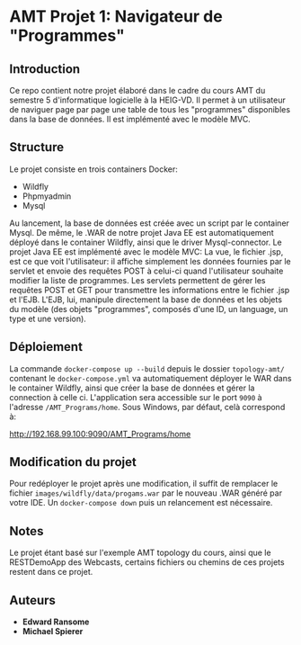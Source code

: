 # AMT Projet 1: Navigateur de "Programmes"

## Introduction

Ce repo contient notre projet élaboré dans le cadre du cours AMT du semestre 5 d'informatique logicielle à la HEIG-VD. Il permet à un utilisateur de naviguer page par page une table de tous les "programmes" disponibles dans la base de données. Il est implémenté avec le modèle MVC.

## Structure
Le projet consiste en trois containers Docker:
- Wildfly
- Phpmyadmin
- Mysql

Au lancement, la base de données est créée avec un script par le container Mysql. De même, le .WAR de notre projet Java EE est automatiquement déployé dans le container Wildfly, ainsi que le driver Mysql-connector.
Le projet Java EE est implémenté avec le modèle MVC: La vue, le fichier .jsp, est ce que voit l'utilisateur: il affiche simplement les données fournies par le servlet et envoie des requêtes POST à celui-ci quand l'utilisateur souhaite modifier la liste de programmes. Les servlets permettent de gérer les requêtes POST et GET pour transmettre les informations entre le fichier .jsp et l'EJB. L'EJB, lui, manipule directement la base de données et les objets du modèle (des objets "programmes", composés d'une ID, un language, un type et une version).

## Déploiement
La commande `docker-compose up --build` depuis le dossier `topology-amt/` contenant le `docker-compose.yml` va automatiquement déployer le WAR dans le container Wildfly, ainsi que créer la base de données et gérer la connection à celle ci. L'application sera accessible sur le port `9090` à l'adresse `/AMT_Programs/home`.
Sous Windows, par défaut, celà correspond à:

http://192.168.99.100:9090/AMT_Programs/home

## Modification du projet
Pour redéployer le projet après une modification, il suffit de remplacer le fichier `images/wildfly/data/progams.war` par le nouveau .WAR généré par votre IDE. Un `docker-compose down` puis un relancement est nécessaire.

## Notes
Le projet étant basé sur l'exemple AMT topology du cours, ainsi que le RESTDemoApp des Webcasts, certains fichiers ou chemins de ces projets restent dans ce projet.

## Auteurs
* **Edward Ransome** 
* **Michael Spierer**
